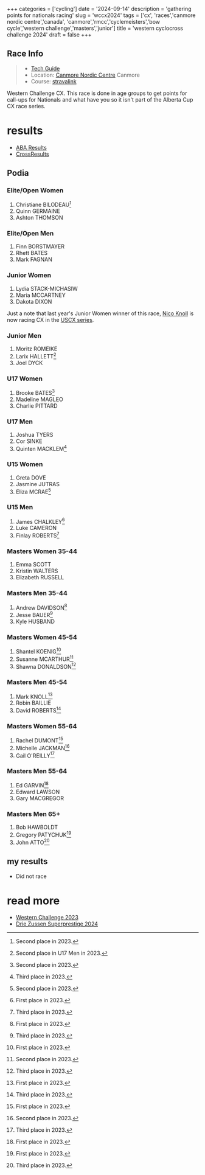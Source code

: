 +++
categories = ['cycling']
date = '2024-09-14'
description = 'gathering points for nationals racing'
slug = 'wccx2024'
tags = ['cx', 'races','canmore nordic centre','canada', 'canmore','rmcc','cyclemeisters','bow cycle','western challenge','masters','junior']
title = 'western cyclocross challenge 2024'
draft = false
+++

## Race Info

> * [Tech Guide](https://docs.google.com/document/d/18S9y7apR_uvVVCWvoTecFPEOV2W-M2eKMgCHafkdzVQ/edit) 
> * Location: [Canmore Nordic Centre](../nordiccentre/) Canmore
> * Course: [stravalink](http://strava.com/segments/35509790)

Western Challenge CX. This race is done in age groups to get points for call-ups for Nationals and what have you so it isn't part of the Alberta Cup CX race series.

# results

* [ABA Results](https://zone4.ca/race/2024-09-14/a0a0ac96/results)
* [CrossResults](https://www.crossresults.com/race/12390)

## Podia

### Elite/Open Women

1. Christiane BILODEAU[^1]
2. Quinn GERMAINE
3. Ashton THOMSON

[^1]: Second place in 2023.

### Elite/Open Men

1. Finn BORSTMAYER
2. Rhett BATES
3. Mark FAGNAN

### Junior Women

1. Lydia STACK-MICHASIW
2. Maria MCCARTNEY
3. Dakota DIXON

Just a note that last year's Junior Women winner of this race, [Nico Knoll](https://cyclocross24.com/rider/nico-knoll/) is now racing CX in the [USCX series](https://uscx.us/).
### Junior Men

1. Moritz ROMEIKE
2. Larix HALLETT[^2]
3. Joel DYCK

[^2]: Second place in U17 Men in 2023.
### U17 Women

1. Brooke BATES[^3]
2. Madeline MAGLEO
3. Charlie PITTARD

[^3]: Second place in 2023.
### U17 Men

1. Joshua TYERS
2. Cor SINKE
3. Quinten MACKLEM[^4]

[^4]: Third place in 2023.

### U15 Women

1. Greta DOVE
2. Jasmine JUTRAS
3. Eliza MCRAE[^5]

[^5]: Second place in 2023.

### U15 Men

1. James CHALKLEY[^6]
2. Luke CAMERON
3. Finlay ROBERTS[^7]

[^6]: First place in 2023.
[^7]: Third place in 2023.

### Masters Women 35-44

1. Emma SCOTT
2. Kristin WALTERS
3. Elizabeth RUSSELL

### Masters Men 35-44

1. Andrew DAVIDSON[^8]
2. Jesse BAUER[^9]
3. Kyle HUSBAND

[^8]: First place in 2023.
[^9]: Third place in 2023.

### Masters Women 45-54

1. Shantel KOENIG[^10]
2. Susanne MCARTHUR[^11]
3. Shawna DONALDSON[^12]

[^10]: First place in 2023.
[^11]: Second place in 2023.
[^12]: Third place in 2023.

### Masters Men 45-54

1. Mark KNOLL[^13]
2. Robin BAILLIE
3. David ROBERTS[^14]

[^13]: First place in 2023.
[^14]: Third place in 2023.

### Masters Women 55-64

1. Rachel DUMONT[^15]
2. Michelle JACKMAN[^16]
3. Gail O'REILLY[^17]

[^15]: First place in 2023.
[^16]: Second place in 2023.
[^17]: Third place in 2023.
### Masters Men 55-64

1. Ed GARVIN[^18]
2. Edward LAWSON
3. Gary MACGREGOR

[^18]: First place in 2023.
### Masters Men 65+

1. Bob HAWBOLDT
2. Gregory PATYCHUK[^19]
3. John ATTO[^20]

[^19]: First place in 2023.
[^20]: Third place in 2023.

## my results

* Did not race

# read more

* [Western Challenge 2023](../wccx2023/)
* [Drie Zussen Superprestige 2024](../driez2024)